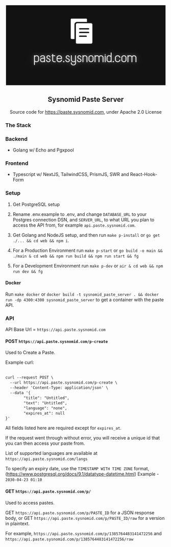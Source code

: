 <div align="center">
  <img src="https://raw.githubusercontent.com/Sysnomid/paste/master/web/public/meta.png" width="500" height="250" />

  ## Sysnomid Paste Server

  Source code for https://paste.sysnomid.com, under Apache 2.0 License
</div>

### The Stack

### Backend

- Golang w/ Echo and Pgxpool

### Frontend

- Typescript w/ NextJS, TailwindCSS, PrismJS, SWR and React-Hook-Form

### Setup

1. Get PostgreSQL setup

2. Rename .env.example to .env, and change `DATABASE_URL` to your Postgres connection DSN, and `SERVER_URL`, to what URL you plan to access the API from, for example `api.paste.sysnomid.com`.

3. Get Golang and NodeJS setup, and then run `make p-install` or `go get ./... && cd web && npm i`.

4. For a Production Environment run `make p-start` or `go build -o main && ./main & cd web && npm run build && npm run start && fg`

5. For a Development Environment run `make p-dev` or `air & cd web && npm run dev && fg`

#### Docker

Run `make docker` or `docker build -t sysnomid_paste_server . && docker run -dp 4300:4300 sysnomid_paste_server` to get a container with the paste API.

### API

API Base Url = ``` https://api.paste.sysnomid.com ```

#### POST ``` https://api.paste.sysnomid.com/p-create ```

Used to Create a Paste.

Example curl:

``` 

curl --request POST \
  --url https://api.paste.sysnomid.com/p-create \
  --header 'Content-Type: application/json' \
  --data '{
        "title": "Untitled",
        "text": "Untitled",
        "language": "none",
        "expires_at": null
}'

```

All fields listed here are required except for ``` expires_at ```.

If the request went through without error, you will receive a unique id that you can then access your paste from.

List of supported languages are available at ``` https://api.paste.sysnomid.com/langs ```

To specify an expiry date, use the ``` TIMESTAMP WITH TIME ZONE ``` format, (https://www.postgresql.org/docs/9.1/datatype-datetime.html)
Example - ``` 2030-04-23 01:10 ```

#### GET ``` https://api.paste.sysnomid.com/p/ ```

Used to access pastes.

GET ``` https://api.paste.sysnomid.com/p/PASTE_ID ``` for a JSON response body, or GET ``` https://api.paste.sysnomid.com/p/PASTE_ID/raw ``` for a version in plaintext.

For example, 
``` https://api.paste.sysnomid.com/p/1385764483141472256 ``` and ``` https://api.paste.sysnomid.com/p/1385764483141472256/raw ```


